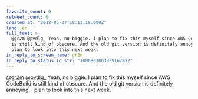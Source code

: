 ```yaml
---
favorite_count: 0
retweet_count: 0
created_at: "2018-05-27T18:13:18.000Z"
lang: en
full_text: >-
  @gr2m @pvdlg_ Yeah, no biggie. I plan to fix this myself since AWS CodeBuild
  is still kind of obscure. And the old git version is definitely annoying. I
  plan to look into this next week.
in_reply_to_screen_name: gr2m
in_reply_to_status_id_str: "1000801063929167872"
---
```


[@gr2m](https://twitter.com/gr2m) [@pvdlg\_](https://twitter.com/pvdlg_) Yeah,
no biggie. I plan to fix this myself since AWS CodeBuild is still kind of
obscure. And the old git version is definitely annoying. I plan to look into
this next week.
